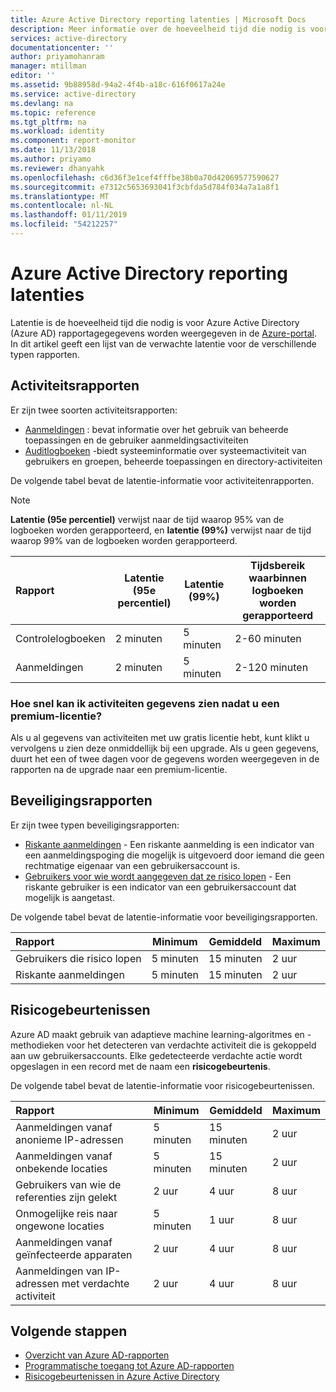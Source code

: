 ```yaml
---
title: Azure Active Directory reporting latenties | Microsoft Docs
description: Meer informatie over de hoeveelheid tijd die nodig is voor rapportage gebeurtenissen worden weergegeven in uw Azure-portal
services: active-directory
documentationcenter: ''
author: priyamohanram
manager: mtillman
editor: ''
ms.assetid: 9b88958d-94a2-4f4b-a18c-616f0617a24e
ms.service: active-directory
ms.devlang: na
ms.topic: reference
ms.tgt_pltfrm: na
ms.workload: identity
ms.component: report-monitor
ms.date: 11/13/2018
ms.author: priyamo
ms.reviewer: dhanyahk
ms.openlocfilehash: c6d36f3e1cef4fffbe38b0a70d42069577590627
ms.sourcegitcommit: e7312c5653693041f3cbfda5d784f034a7a1a8f1
ms.translationtype: MT
ms.contentlocale: nl-NL
ms.lasthandoff: 01/11/2019
ms.locfileid: "54212257"
---
```

# <a name="azure-active-directory-reporting-latencies"></a>Azure Active Directory reporting latenties

Latentie is de hoeveelheid tijd die nodig is voor Azure Active Directory (Azure AD) rapportagegegevens worden weergegeven in de [Azure-portal](https://portal.azure.com). In dit artikel geeft een lijst van de verwachte latentie voor de verschillende typen rapporten. 

## <a name="activity-reports"></a>Activiteitsrapporten

Er zijn twee soorten activiteitsrapporten:

- [Aanmeldingen](concept-sign-ins.md) : bevat informatie over het gebruik van beheerde toepassingen en de gebruiker aanmeldingsactiviteiten
- [Auditlogboeken](concept-audit-logs.md) -biedt systeeminformatie over systeemactiviteit van gebruikers en groepen, beheerde toepassingen en directory-activiteiten

De volgende tabel bevat de latentie-informatie voor activiteitenrapporten. 

> [!NOTE]
> **Latentie (95e percentiel)** verwijst naar de tijd waarop 95% van de logboeken worden gerapporteerd, en **latentie (99%)** verwijst naar de tijd waarop 99% van de logboeken worden gerapporteerd. 
>

| Rapport | Latentie (95e percentiel) |Latentie (99%)|Tijdsbereik waarbinnen logboeken worden gerapporteerd|
| :-- | --- | --- | --- |
| Controlelogboeken | 2 minuten  | 5 minuten  | 2-60 minuten |
| Aanmeldingen | 2 minuten  | 5 minuten | 2-120 minuten |

### <a name="how-soon-can-i-see-activities-data-after-getting-a-premium-license"></a>Hoe snel kan ik activiteiten gegevens zien nadat u een premium-licentie?

Als u al gegevens van activiteiten met uw gratis licentie hebt, kunt klikt u vervolgens u zien deze onmiddellijk bij een upgrade. Als u geen gegevens, duurt het een of twee dagen voor de gegevens worden weergegeven in de rapporten na de upgrade naar een premium-licentie.

## <a name="security-reports"></a>Beveiligingsrapporten

Er zijn twee typen beveiligingsrapporten:

- [Riskante aanmeldingen](concept-risky-sign-ins.md) - Een riskante aanmelding is een indicator van een aanmeldingspoging die mogelijk is uitgevoerd door iemand die geen rechtmatige eigenaar van een gebruikersaccount is. 
- [Gebruikers voor wie wordt aangegeven dat ze risico lopen](concept-user-at-risk.md) - Een riskante gebruiker is een indicator van een gebruikersaccount dat mogelijk is aangetast. 

De volgende tabel bevat de latentie-informatie voor beveiligingsrapporten.

| Rapport | Minimum | Gemiddeld | Maximum |
| :-- | --- | --- | --- |
| Gebruikers die risico lopen          | 5 minuten   | 15 minuten  | 2 uur  |
| Riskante aanmeldingen         | 5 minuten   | 15 minuten  | 2 uur  |

## <a name="risk-events"></a>Risicogebeurtenissen

Azure AD maakt gebruik van adaptieve machine learning-algoritmes en -methodieken voor het detecteren van verdachte activiteit die is gekoppeld aan uw gebruikersaccounts. Elke gedetecteerde verdachte actie wordt opgeslagen in een record met de naam een **risicogebeurtenis**.

De volgende tabel bevat de latentie-informatie voor risicogebeurtenissen.

| Rapport | Minimum | Gemiddeld | Maximum |
| :-- | --- | --- | --- |
| Aanmeldingen vanaf anonieme IP-adressen |5 minuten |15 minuten |2 uur |
| Aanmeldingen vanaf onbekende locaties |5 minuten |15 minuten |2 uur |
| Gebruikers van wie de referenties zijn gelekt |2 uur |4 uur |8 uur |
| Onmogelijke reis naar ongewone locaties |5 minuten |1 uur |8 uur  |
| Aanmeldingen vanaf geïnfecteerde apparaten |2 uur |4 uur |8 uur  |
| Aanmeldingen van IP-adressen met verdachte activiteit |2 uur |4 uur |8 uur  |


## <a name="next-steps"></a>Volgende stappen

* [Overzicht van Azure AD-rapporten](overview-reports.md)
* [Programmatische toegang tot Azure AD-rapporten](concept-reporting-api.md)
* [Risicogebeurtenissen in Azure Active Directory](concept-risk-events.md)
